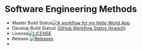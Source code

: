 # Software Engineering Methods
* Master Build Status[![A workflow for my Hello World App](https://github.com/Adam24NU/sem/actions/workflows/main.yml/badge.svg)](https://github.com/Adam24NU/sem/actions/workflows/main.yml)
* Develop Build Status! [GitHub Workflow Status (branch)](https://img.shields.io/github/actions/workflow/status/Adam24NU/sem/main.yml?branch=develop)
* License[![LICENSE](https://img.shields.io/github/license/Adam24NU/sem.svg?style=flat-square)](https://github.com/Adam24NU/sem/blob/main/LICENSE)
* Release [![Releases](https://img.shields.io/github/release/Adam24NU/sem/all.svg?style=flat-square)](https://github.com/Adam24NU/sem/releases)
* 